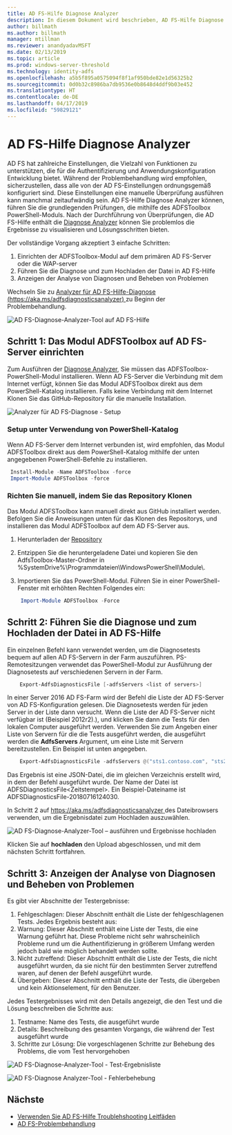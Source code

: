 ```yaml
---
title: AD FS-Hilfe Diagnose Analyzer
description: In diesem Dokument wird beschrieben, AD FS-Hilfe Diagnose Analyzer aus, und wie sie die grundlegende ausführen kann überprüft mit AD FS-Diagnose-PowerShell-Modul.
author: billmath
ms.author: billmath
manager: mtillman
ms.reviewer: anandyadavMSFT
ms.date: 02/13/2019
ms.topic: article
ms.prod: windows-server-threshold
ms.technology: identity-adfs
ms.openlocfilehash: a5b5f895a0575094f8f1af950bde82e1d56325b2
ms.sourcegitcommit: 0d0b32c8986ba7db9536e0b8648d4ddf9b03e452
ms.translationtype: HT
ms.contentlocale: de-DE
ms.lasthandoff: 04/17/2019
ms.locfileid: "59829121"
---
```

# <a name="ad-fs-help-diagnostics-analyzer"></a>AD FS-Hilfe Diagnose Analyzer

AD FS hat zahlreiche Einstellungen, die Vielzahl von Funktionen zu unterstützen, die für die Authentifizierung und Anwendungskonfiguration Entwicklung bietet. Während der Problembehandlung wird empfohlen, sicherzustellen, dass alle von der AD FS-Einstellungen ordnungsgemäß konfiguriert sind. Diese Einstellungen eine manuelle Überprüfung ausführen kann manchmal zeitaufwändig sein. AD FS-Hilfe Diagnose Analyzer können, führen Sie die grundlegenden Prüfungen, die mithilfe des ADFSToolbox PowerShell-Moduls. Nach der Durchführung von Überprüfungen, die AD FS-Hilfe enthält die [Diagnose Analyzer](https://aka.ms/adfsdiagnosticsanalyzer) können Sie problemlos die Ergebnisse zu visualisieren und Lösungsschritten bieten.

Der vollständige Vorgang akzeptiert 3 einfache Schritten:

1. Einrichten der ADFSToolbox-Modul auf dem primären AD FS-Server oder die WAP-server
2. Führen Sie die Diagnose und zum Hochladen der Datei in AD FS-Hilfe
3. Anzeigen der Analyse von Diagnosen und Beheben von Problemen

Wechseln Sie zu [Analyzer für AD FS-Hilfe-Diagnose (https://aka.ms/adfsdiagnosticsanalyzer) ](https://aka.ms/adfsdiagnosticsanalyzer) zu Beginn der Problembehandlung.

![AD FS-Diagnose-Analyzer-Tool auf AD FS-Hilfe](media/ad-fs-diagonostics-analyzer/home.png)

## <a name="step-1-setup-the-adfstoolbox-module-on-ad-fs-server"></a>Schritt 1: Das Modul ADFSToolbox auf AD FS-Server einrichten

Zum Ausführen der [Diagnose Analyzer](https://aka.ms/adfsdiagnosticsanalyzer), Sie müssen das ADFSToolbox-PowerShell-Modul installieren. Wenn AD FS-Server die Verbindung mit dem Internet verfügt, können Sie das Modul ADFSToolbox direkt aus dem PowerShell-Katalog installieren. Falls keine Verbindung mit dem Internet Klonen Sie das GitHub-Repository für die manuelle Installation. 

![Analyzer für AD FS-Diagnose - Setup](media/ad-fs-diagonostics-analyzer/step1.png)

### <a name="setup-using-powershell-gallery"></a>Setup unter Verwendung von PowerShell-Katalog

Wenn AD FS-Server dem Internet verbunden ist, wird empfohlen, das Modul ADFSToolbox direkt aus dem PowerShell-Katalog mithilfe der unten angegebenen PowerShell-Befehle zu installieren.
 
   ```powershell 
    Install-Module -Name ADFSToolbox -force
    Import-Module ADFSToolbox -force
   ```
### <a name="setup-manually-by-cloning-the-repository"></a>Richten Sie manuell, indem Sie das Repository Klonen

Das Modul ADFSToolbox kann manuell direkt aus GitHub installiert werden. Befolgen Sie die Anweisungen unten für das Klonen des Repositorys, und installieren das Modul ADFSToolbox auf dem AD FS-Server aus.

1. Herunterladen der [Repository](https://github.com/Microsoft/adfsToolbox/archive/master.zip)
2. Entzippen Sie die heruntergeladene Datei und kopieren Sie den AdfsToolbox-Master-Ordner in %SystemDrive%\\Programmdateien\\WindowsPowerShell\\Module\\.
3. Importieren Sie das PowerShell-Modul. Führen Sie in einer PowerShell-Fenster mit erhöhten Rechten Folgendes ein:
 
   ```powershell 
    Import-Module ADFSToolbox -Force
   ```

## <a name="step-2-execute-the-diagnostics-and-upload-the-file-to-ad-fs-help"></a>Schritt 2: Führen Sie die Diagnose und zum Hochladen der Datei in AD FS-Hilfe

Ein einzelnen Befehl kann verwendet werden, um die Diagnosetests bequem auf allen AD FS-Servern in der Farm auszuführen. PS-Remotesitzungen verwendet das PowerShell-Modul zur Ausführung der Diagnosetests auf verschiedenen Servern in der Farm.

```powershell
    Export-AdfsDiagnosticsFile [-adfsServers <list of servers>]
```

In einer Server 2016 AD FS-Farm wird der Befehl die Liste der AD FS-Server von AD FS-Konfiguration gelesen. Die Diagnosetests werden für jeden Server in der Liste dann versucht. Wenn die Liste der AD FS-Server nicht verfügbar ist (Beispiel 2012r2).), und klicken Sie dann die Tests für den lokalen Computer ausgeführt werden. Verwenden Sie zum Angeben einer Liste von Servern für die die Tests ausgeführt werden, die ausgeführt werden die **AdfsServers** Argument, um eine Liste mit Servern bereitzustellen. Ein Beispiel ist unten angegeben.

```powershell
    Export-AdfsDiagnosticsFile -adfsServers @("sts1.contoso.com", "sts2.contoso.com", "sts3.contoso.com")
```

Das Ergebnis ist eine JSON-Datei, die im gleichen Verzeichnis erstellt wird, in dem der Befehl ausgeführt wurde. Der Name der Datei ist ADFSDiagnosticsFile\<Zeitstempel\>. Ein Beispiel-Dateiname ist ADFSDiagnosticsFile-20180716124030.

In Schritt 2 auf [ https://aka.ms/adfsdiagnosticsanalyzer ](https://aka.ms/adfsdiagnosticsanalyzer) des Dateibrowsers verwenden, um die Ergebnisdatei zum Hochladen auszuwählen.

![AD FS-Diagnose-Analyzer-Tool – ausführen und Ergebnisse hochladen](media/ad-fs-diagonostics-analyzer/step2.png)

Klicken Sie auf **hochladen** den Upload abgeschlossen, und mit dem nächsten Schritt fortfahren.

## <a name="step-3-view-diagnostics-analysis-and-resolve-any-issues"></a>Schritt 3: Anzeigen der Analyse von Diagnosen und Beheben von Problemen

Es gibt vier Abschnitte der Testergebnisse:

1. Fehlgeschlagen: Dieser Abschnitt enthält die Liste der fehlgeschlagenen Tests. Jedes Ergebnis besteht aus:
2. Warnung: Dieser Abschnitt enthält eine Liste der Tests, die eine Warnung geführt hat. Diese Probleme nicht sehr wahrscheinlich Probleme rund um die Authentifizierung in größerem Umfang werden jedoch bald wie möglich behandelt werden sollte.
3. Nicht zutreffend: Dieser Abschnitt enthält die Liste der Tests, die nicht ausgeführt wurden, da sie nicht für den bestimmten Server zutreffend waren, auf denen der Befehl ausgeführt wurde.
4. Übergeben: Dieser Abschnitt enthält die Liste der Tests, die übergeben und kein Aktionselement, für den Benutzer.

Jedes Testergebnisses wird mit den Details angezeigt, die den Test und die Lösung beschreiben die Schritte aus:

1. Testname: Name des Tests, die ausgeführt wurde
2. Details: Beschreibung des gesamten Vorgangs, die während der Test ausgeführt wurde
3. Schritte zur Lösung: Die vorgeschlagenen Schritte zur Behebung des Problems, die vom Test hervorgehoben

![AD FS-Diagnose-Analyzer-Tool - Test-Ergebnisliste](media/ad-fs-diagonostics-analyzer/step3a.png)

![AD FS-Diagnose Analyzer-Tool - Fehlerbehebung](media/ad-fs-diagonostics-analyzer/step3b.png)

## <a name="next"></a>Nächste

- [Verwenden Sie AD FS-Hilfe Troublehshooting Leitfäden](https://aka.ms/adfshelp/troubleshooting )
- [AD FS-Problembehandlung](ad-fs-tshoot-overview.md)

 
